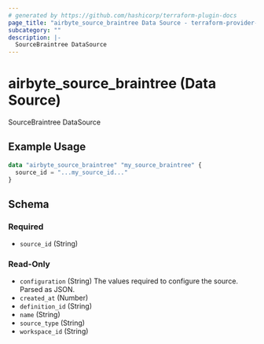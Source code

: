 ```yaml
---
# generated by https://github.com/hashicorp/terraform-plugin-docs
page_title: "airbyte_source_braintree Data Source - terraform-provider-airbyte"
subcategory: ""
description: |-
  SourceBraintree DataSource
---
```


# airbyte_source_braintree (Data Source)

SourceBraintree DataSource

## Example Usage

```terraform
data "airbyte_source_braintree" "my_source_braintree" {
  source_id = "...my_source_id..."
}
```

<!-- schema generated by tfplugindocs -->
## Schema

### Required

- `source_id` (String)

### Read-Only

- `configuration` (String) The values required to configure the source. Parsed as JSON.
- `created_at` (Number)
- `definition_id` (String)
- `name` (String)
- `source_type` (String)
- `workspace_id` (String)
